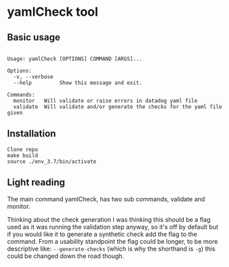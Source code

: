 # yamlCheck tool

## Basic usage
```

Usage: yamlCheck [OPTIONS] COMMAND [ARGS]...

Options:
  -v, --verbose
  --help         Show this message and exit.

Commands:
  monitor   Will validate or raise errors in datadog yaml file
  validate  Will validate and/or generate the checks for the yaml file given
```

## Installation

```
Clone repo
make build
source ./env_3.7/bin/activate
```

## Light reading

The main command yamlCheck, has two sub commands, validate and monitor.

Thinking about the check generation I was thinking this should be a flag used as
it was running the validation step anyway, so it's off by default but if you
would like it to generate a synthetic check add the flag to the command.
From a usability standpoint the flag could be longer, to be more descriptive
like: `--generate-checks` (which is why the shorthand is `-g`) this could be
changed down the road though.

